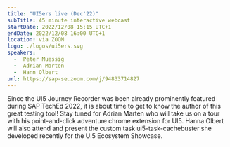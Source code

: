```yaml
---
title: "UI5ers live (Dec'22)"
subTitle: 45 minute interactive webcast
startDate: 2022/12/08 15:15 UTC+1
endDate: 2022/12/08 16:00 UTC+1
location: via ZOOM
logo: ./logos/ui5ers.svg
speakers:
  -  Peter Muessig
  -  Adrian Marten
  -  Hann Olbert
url: https://sap-se.zoom.com/j/94833714827
---
```

Since the UI5 Journey Recorder was been already prominently featured during SAP TechEd 2022, it is about time to get to know the author of this great testing tool! 
Stay tuned for Adrian Marten who will take us on a tour with his point-and-click adventure chrome extension for UI5. 
Hanna Olbert will also attend and present the custom task ui5-task-cachebuster she developed recently for the UI5 Ecosystem Showcase.
